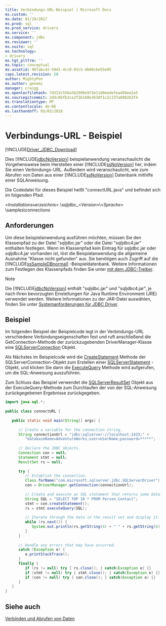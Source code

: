 ```yaml
---
title: Verbindungs-URL-Beispiel | Microsoft Docs
ms.custom: ''
ms.date: 01/19/2017
ms.prod: sql
ms.prod_service: drivers
ms.service: ''
ms.component: jdbc
ms.reviewer: ''
ms.suite: sql
ms.technology:
- drivers
ms.tgt_pltfrm: ''
ms.topic: conceptual
ms.assetid: 96fabc42-59d1-4cc0-93c5-db00cbe55e95
caps.latest.revision: 28
author: MightyPen
ms.author: genemi
manager: craigg
ms.openlocfilehash: 7d313c556a562999e973e11d0eedefea499ee2a5
ms.sourcegitcommit: 2ddc0bfb3ce2f2b160e3638f1c2c237a898263f4
ms.translationtype: MT
ms.contentlocale: de-DE
ms.lasthandoff: 05/03/2018
---
```

# <a name="connection-url-sample"></a>Verbindungs-URL - Beispiel
[!INCLUDE[Driver_JDBC_Download](../../includes/driver_jdbc_download.md)]

  Dies [!INCLUDE[jdbcNoVersion](../../includes/jdbcnoversion_md.md)] beispielanwendung veranschaulicht die Vorgehensweise beim Herstellen einer [!INCLUDE[ssNoVersion](../../includes/ssnoversion_md.md)] her, indem Sie einen Verbindungs-URL. Außerdem wird veranschaulicht, wie zum Abrufen von Daten aus einer [!INCLUDE[ssNoVersion](../../includes/ssnoversion_md.md)] Datenbank mithilfe einer SQL­Anweisung.  
  
 Die Codedatei für dieses Beispiel heißt "connectURL.java" und befindet sich im folgenden Pfad:  
  
 \<*Installationsverzeichnis*> \sqljdbc_\<*Version*>\\<*Sprache*> \samples\connections  
  
## <a name="requirements"></a>Anforderungen  
 Um diese beispielanwendung ausführen möchten, müssen Sie den Klassenpfad zu der Datei "sqljdbc.jar" oder die Datei "sqljdbc4.jar" enthalten festlegen. Wenn im Klassenpfad kein Eintrag für sqljdbc.jar oder sqljdbc4.jar vorhanden ist, löst die Beispielanwendung die allgemeine Ausnahme "Klasse nicht gefunden" aus. Sie benötigen auch Zugriff auf die [!INCLUDE[ssSampleDBnormal](../../includes/sssampledbnormal_md.md)] -Beispieldatenbank. Weitere Informationen zum Festlegen des Klassenpfads finden Sie unter [mit dem JDBC-Treiber](../../connect/jdbc/using-the-jdbc-driver.md).  
  
> [!NOTE]  
>  Die [!INCLUDE[jdbcNoVersion](../../includes/jdbcnoversion_md.md)] enthält "sqljdbc.jar" und "sqljdbc4.jar", je nach Ihren bevorzugten Einstellungen für Java Runtime Environment (JRE) verwendet werden. Weitere Informationen zu der JAR-Datei auswählen, finden Sie unter [Systemanforderungen für JDBC Driver](../../connect/jdbc/system-requirements-for-the-jdbc-driver.md).  
  
## <a name="example"></a>Beispiel  
 Im folgenden Beispiel der Beispielcode legt in der Verbindungs-URL verschiedene Verbindungseigenschaften fest und ruft anschließend die GetConnection-Methode der zurückzugebenden DriverManager-Klasse eine [SQLServerConnection](../../connect/jdbc/reference/sqlserverconnection-class.md) Objekt.  
  
 Als Nächstes im Beispielcode wird die [CreateStatement](../../connect/jdbc/reference/createstatement-method-sqlserverconnection.md) Methode der SQLServerConnection-Objekt zum Erstellen einer [SQLServerStatement](../../connect/jdbc/reference/sqlserverstatement-class.md) -Objekt, und klicken Sie dann die [ExecuteQuery](../../connect/jdbc/reference/executequery-method-sqlserverstatement.md) Methode wird aufgerufen, um die SQL-Anweisung auszuführen.  
  
 Zum Schluss das Beispiel verwendet die [SQLServerResultSet](../../connect/jdbc/reference/sqlserverresultset-class.md) Objekt aus der ExecuteQuery-Methode zum Durchlaufen der von der SQL-Anweisung zurückgegebenen Ergebnisse zurückgegeben.  
  
```java  
import java.sql.*;  
  
public class connectURL {  
  
   public static void main(String[] args) {  
  
      // Create a variable for the connection string.  
      String connectionUrl = "jdbc:sqlserver://localhost:1433;" +  
         "databaseName=AdventureWorks;user=UserName;password=*****";  
  
      // Declare the JDBC objects.  
      Connection con = null;  
      Statement stmt = null;  
      ResultSet rs = null;  
  
      try {  
         // Establish the connection.  
         Class.forName("com.microsoft.sqlserver.jdbc.SQLServerDriver");  
         con = DriverManager.getConnection(connectionUrl);  
  
         // Create and execute an SQL statement that returns some data.  
         String SQL = "SELECT TOP 10 * FROM Person.Contact";  
         stmt = con.createStatement();  
         rs = stmt.executeQuery(SQL);  
  
         // Iterate through the data in the result set and display it.  
         while (rs.next()) {  
            System.out.println(rs.getString(4) + " " + rs.getString(6));  
         }  
      }  
  
      // Handle any errors that may have occurred.  
      catch (Exception e) {  
         e.printStackTrace();  
      }  
      finally {  
         if (rs != null) try { rs.close(); } catch(Exception e) {}  
         if (stmt != null) try { stmt.close(); } catch(Exception e) {}  
         if (con != null) try { con.close(); } catch(Exception e) {}  
      }  
   }  
}  
```  
  
## <a name="see-also"></a>Siehe auch  
 [Verbinden und Abrufen von Daten](../../connect/jdbc/connecting-and-retrieving-data.md)  
  
  
